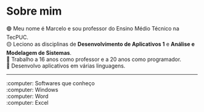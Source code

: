 # Sobre mim
:green_circle: Meu nome é Marcelo e sou professor do Ensino Médio Técnico na TecPUC. <br>
:yellow_circle: Leciono as disciplinas de **Desenvolvimento de Aplicativos 1** e **Análise e Modelagem de Sistemas**. <br>
:red_circle: Trabalho a 16 anos como professor e a 20 anos como programador. <br>
:large_blue_circle: Desenvolvo aplicativos em várias linguagens. <br>

<hr>
:computer: Softwares que conheço<br> 
:computer: Windows<br>
:computer: Word<br>
:computer: Excel<br>

